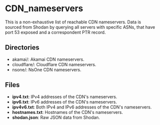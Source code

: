 # CDN_nameservers
This is a non-exhaustive list of reachable CDN nameservers. Data is sourced from Shodan by querying all servers with specific ASNs, that have port 53 exposed and a correspondent PTR record.
## Directories

- akamai/: Akamai CDN nameservers.
- cloudflare/: Cloudflare CDN nameservers.
- nsone/: NsOne CDN nameservers.

## Files

- **ipv4.txt**: IPv4 addresses of the CDN's nameservers.
- **ipv6.txt**: IPv6 addresses of the CDN's nameservers.
- **ipv4v6.txt**: Both IPv4 and IPv6 addresses of the CDN's nameservers.
- **hostnames.txt**:  Hostnames of the CDN's nameservers.
- **shodan.json**: Raw JSON data from Shodan.

